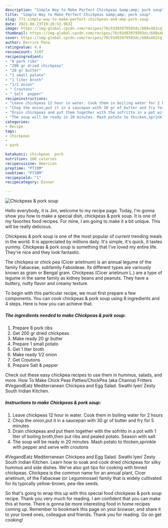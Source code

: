 ```yaml
---
description: "Simple Way to Make Perfect Chickpeas &amp;amp; pork soup"
title: "Simple Way to Make Perfect Chickpeas &amp;amp; pork soup"
slug: 771-simple-way-to-make-perfect-chickpeas-and-amp-pork-soup
date: 2021-08-23T19:26:53.963Z
image: https://img-global.cpcdn.com/recipes/76c93d93979503dc/680x482cq70/chickpeas-pork-soup-recipe-main-photo.jpg
thumbnail: https://img-global.cpcdn.com/recipes/76c93d93979503dc/680x482cq70/chickpeas-pork-soup-recipe-main-photo.jpg
cover: https://img-global.cpcdn.com/recipes/76c93d93979503dc/680x482cq70/chickpeas-pork-soup-recipe-main-photo.jpg
author: Derrick Pena
ratingvalue: 4.4
reviewcount: 3107
recipeingredient:
- "8 pork ribs"
- "200 gr dried chickpeas"
- "20 gr butter"
- "1 small potato"
- "1 liter broth"
- "1/2 onion"
- " Croutons"
- " Salt  pepper"
recipeinstructions:
- "Leave chickpeas 12 hour in water. Cook them in boiling water for 2 hours"
- "Chop the onion,put it in a saucepan with 30 gr of butter and fry for 5 minutes"
- "Drain chickpeas and put them together with the sofritto in a pot with 1 liter of boiling broth,then put ribs and pealed potato. Season with salt"
- "The soup will be ready in 20 minutes. Mash potato to thicken,sprinkle with pepper and serve with croutons"
categories:
- Recipe
tags:
- chickpeas
- 
- pork

katakunci: chickpeas  pork 
nutrition: 100 calories
recipecuisine: American
preptime: "PT19M"
cooktime: "PT38M"
recipeyield: "1"
recipecategory: Dinner

---
```



![Chickpeas &amp; pork soup](https://img-global.cpcdn.com/recipes/76c93d93979503dc/680x482cq70/chickpeas-pork-soup-recipe-main-photo.jpg)

Hello everybody, it is Jim, welcome to my recipe page. Today, I'm gonna show you how to make a special dish, chickpeas &amp; pork soup. It is one of my favorites food recipes. For mine, I am going to make it a bit unique. This will be really delicious.

Chickpeas &amp; pork soup is one of the most popular of current trending meals in the world. It is appreciated by millions daily. It's simple, it's quick, it tastes yummy. Chickpeas &amp; pork soup is something that I've loved my entire life. They're nice and they look fantastic.

The chickpea or chick pea (Cicer arietinum) is an annual legume of the family Fabaceae, subfamily Faboideae. Its different types are variously known as gram or Bengal gram. Chickpeas (Cicer arietinum L.) are a type of legume in the same family as kidney beans and peanuts. They have a buttery, nutty flavor and creamy texture.


To begin with this particular recipe, we must first prepare a few components. You can cook chickpeas &amp; pork soup using 8 ingredients and 4 steps. Here is how you can achieve that.

<!--inarticleads1-->

##### The ingredients needed to make Chickpeas &amp; pork soup:

1. Prepare 8 pork ribs
1. Get 200 gr dried chickpeas
1. Make ready 20 gr butter
1. Prepare 1 small potato
1. Get 1 liter broth
1. Make ready 1/2 onion
1. Get  Croutons
1. Prepare  Salt &amp; pepper


Check out these easy chickpea recipes to use them in hummus, salads, and more. How To Make Chick Peas Patties/ChickPea (aka Channa) Fritters #VegandEatz Mediterranean Chickpea and Egg Salad. Swathi Iyer/ Zesty South Indian Kitchen. 

<!--inarticleads2-->

##### Instructions to make Chickpeas &amp; pork soup:

1. Leave chickpeas 12 hour in water. Cook them in boiling water for 2 hours
1. Chop the onion,put it in a saucepan with 30 gr of butter and fry for 5 minutes
1. Drain chickpeas and put them together with the sofritto in a pot with 1 liter of boiling broth,then put ribs and pealed potato. Season with salt
1. The soup will be ready in 20 minutes. Mash potato to thicken,sprinkle with pepper and serve with croutons


#VegandEatz Mediterranean Chickpea and Egg Salad. Swathi Iyer/ Zesty South Indian Kitchen. Learn how to soak and cook dried chickpeas for silky hummus and side dishes. We&#39;ve also got tips for cooking with tinned chickpeas. Chickpea is the common name for an annual plant, Cicer arietinum, of the Fabaceae (or Leguminosae) family that is widely cultivated for its typically yellow-brown, pea-like seeds. 

So that's going to wrap this up with this special food chickpeas &amp; pork soup recipe. Thank you very much for reading. I am confident that you can make this at home. There is gonna be more interesting food in home recipes coming up. Remember to bookmark this page on your browser, and share it to your loved ones, colleague and friends. Thank you for reading. Go on get cooking!
